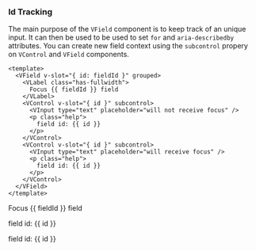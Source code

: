 ### Id Tracking

The main purpose of the `VField` component is to keep track of an unique input.
It can then be used to be used to set `for` and `aria-describedby` attributes.
You can create new field context using the `subcontrol` propery
on `VControl` and `VField` components.

<!--code-->

```vue
<template>
  <VField v-slot="{ id: fieldId }" grouped>
    <VLabel class="has-fullwidth">
      Focus {{ fieldId }} field
    </VLabel>
    <VControl v-slot="{ id }" subcontrol>
      <VInput type="text" placeholder="will not receive focus" />
      <p class="help">
        field id: {{ id }}
      </p>
    </VControl>
    <VControl v-slot="{ id }" subcontrol>
      <VInput type="text" placeholder="will receive focus" />
      <p class="help">
        field id: {{ id }}
      </p>
    </VControl>
  </VField>
</template>
```

<!--/code-->

<!--example-->

<VField grouped v-slot="{ id: fieldId }">
  <VLabel class="has-fullwidth">Focus {{ fieldId }} field</VLabel>
  <VControl subcontrol v-slot="{ id }">
    <VInput type="text" placeholder="will not receive focus" />
    <p class="help">field id: {{ id }}</p>
  </VControl>
  <VControl v-slot="{ id }" >
    <VInput type="text" placeholder="will receive focus" />
    <p class="help">field id: {{ id }}</p>
  </VControl>
</VField>

<!--/example-->
